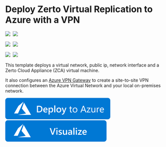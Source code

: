 # Deploy Zerto Virtual Replication to Azure with a VPN

<IMG SRC="https://azurequickstartsservice.blob.core.windows.net/badges/201-zerto-zca-vpn/PublicLastTestDate.svg" />&nbsp;
<IMG SRC="https://azurequickstartsservice.blob.core.windows.net/badges/201-zerto-zca-vpn/PublicDeployment.svg" />&nbsp;

<IMG SRC="https://azurequickstartsservice.blob.core.windows.net/badges/201-zerto-zca-vpn/FairfaxLastTestDate.svg" />&nbsp;
<IMG SRC="https://azurequickstartsservice.blob.core.windows.net/badges/201-zerto-zca-vpn/FairfaxDeployment.svg" />&nbsp;

<IMG SRC="https://azurequickstartsservice.blob.core.windows.net/badges/201-zerto-zca-vpn/BestPracticeResult.svg" />&nbsp;
<IMG SRC="https://azurequickstartsservice.blob.core.windows.net/badges/201-zerto-zca-vpn/CredScanResult.svg" />&nbsp;

This template deploys a virtual network, public ip, network interface and a Zerto Cloud Appliance (ZCA) virtual machine.

It also configures an [Azure VPN Gateway](https://docs.microsoft.com/en-us/azure/vpn-gateway/vpn-gateway-howto-site-to-site-resource-manager-portal) to create a site-to-site VPN connection between the Azure Virtual Network and your local on-premises network.

<a href="https://portal.azure.com/#create/Microsoft.Template/uri/https%3A%2F%2Fraw.githubusercontent.com%2FAzure%2Fazure-quickstart-templates%2Fmaster%2F201-zerto-zca-vpn%2Fazuredeploy.json" target="_blank">
    <img src="https://raw.githubusercontent.com/Azure/azure-quickstart-templates/master/1-CONTRIBUTION-GUIDE/images/deploytoazure.svg?sanitize=true"/>
</a>

<a href="http://armviz.io/#/?load=https%3A%2F%2Fraw.githubusercontent.com%2FAzure%2Fazure-quickstart-templates%2Fmaster%2F201-zerto-zca-vpn%2Fazuredeploy.json" target="_blank">
    <img src="https://raw.githubusercontent.com/Azure/azure-quickstart-templates/master/1-CONTRIBUTION-GUIDE/images/visualizebutton.svg?sanitize=true"/>
</a>

